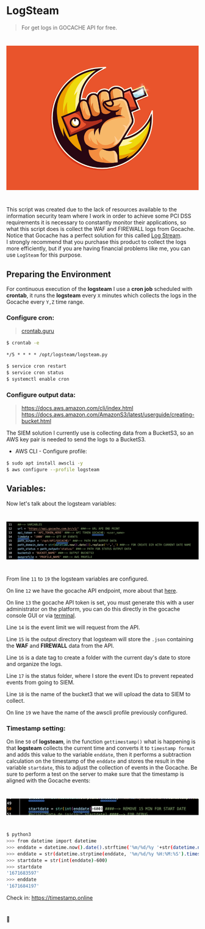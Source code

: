 # LogSteam  
> For get logs in GOCACHE API for free.   
#   
[![vars](img/banner.jpg)](https://dribbble.com/AgustianES "Imagem by: AgustianES")
#   
This script was created due to the lack of resources available to the information security team where I work in order to achieve some PCI DSS requirements it is necessary to constantly monitor their applications, so what this script does is collect the WAF and FIREWALL logs from Gocache.  
Notice that Gocache has a perfect solution for this called [Log Stream](https://docs.gocache.com.br/api/api_log_stream/ "logstream doc").  
I strongly recommend that you purchase this product to collect the logs more efficiently, but if you are having financial problems like me, you can use ```LogSteam``` for this purpose.   
## Preparing the Environment  
For continuous execution of the **logsteam** I use a **cron job** scheduled with **crontab**, it runs the **logsteam** every ```X``` minutes which collects the logs in the Gocache every ```Y,Z``` time range.  
### Configure cron:   
> [crontab.guru](https://crontab.guru/#*/5_*_*_*_*)   
```bash
$ crontab -e
```
```
*/5 * * * * /opt/logsteam/logsteam.py
```
```bash
$ service cron restart
$ service cron status
$ systemctl enable cron
```  
### Configure output data:   
> https://docs.aws.amazon.com/cli/index.html   
> https://docs.aws.amazon.com/AmazonS3/latest/userguide/creating-bucket.html   

The SIEM solution I currently use is collecting data from a BucketS3, so an AWS key pair is needed to send the logs to a BucketS3.  
* AWS CLI - Configure profile:  
```bash
$ sudo apt install awscli -y
$ aws configure --profile logsteam
```  
## Variables:  
Now let's talk about the logsteam variables:  
#   
[![vars](img/00.png)]()
#   
From line ```11``` to ```19``` the logsteam variables are configured.   

On line ```12``` we have the gocache API endpoint, more about that [here](https://docs.gocache.com.br/api/).   

On line ```13``` the gocache API token is set, you must generate this with a user administrator on the platform, you can do this directly in the gocache console GUI or via [terminal](https://docs.gocache.com.br/api/api_token_de_api/).   

Line ```14``` is the event limit we will request from the API.  

Line ```15``` is the output directory that logsteam will store the ```.json``` containing the **WAF** and **FIREWALL** data from the API.  

Line ```16``` is a date tag to create a folder with the current day's date to store and organize the logs.  

Line ```17``` is the status folder, where I store the event IDs to prevent repeated events from going to SIEM.  

Line ```18``` is the name of the bucket3 that we will upload the data to SIEM to collect.  

On line ```19``` we have the name of the awscli profile previously configured.   

### Timestamp setting:    
On line ```50``` of **logsteam**, in the function ```gettimestamp()``` what is happening is that **logsteam** collects the current time and converts it to ```timestamp format``` and adds this value to the variable ```enddate```, then it performs a subtraction calculation on the timestamp of the ```enddate``` and stores the result in the variable ```startdate```, this to adjust the collection of events in the Gocache. Be sure to perform a test on the server to make sure that the timestamp is aligned with the Gocache events:   
#   
[![vars](img/01.png)]()
#   
```bash
$ python3
>>> from datetime import datetime  
>>> enddate = datetime.now().date().strftime('%m/%d/%y '+str(datetime.now().time()).split('.')[0])
>>> enddate = str(datetime.strptime(enddate, '%m/%d/%y %H:%M:%S').timestamp()).split('.')[0]
>>> startdate = str(int(enddate)-600)
>>> startdate
'1671683597' 
>>> enddate
'1671684197'
```
Check in: https://timestamp.online   
#   
:frog: